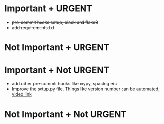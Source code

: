 # Important + URGENT
- ~~pre-commit hooks setup, black and flake8~~
- ~~add requirements.txt~~


# Not Important + URGENT


# Important +  Not URGENT
- add other pre-commit hooks like mypy, spacing etc
- Improve the setup.py file. Things like version number can be automated, [video link](https://www.youtube.com/watch?v=U-aIPTS580s)

# Not Important + Not URGENT

